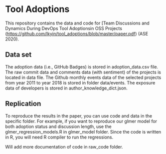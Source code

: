# Tool Adoptions
This repository contains the data and code for [Team Discussions and Dynamics During DevOps Tool Adoptionsin OSS Projects (https://github.com/lkyin/tool_adoptions/blob/master/paper.pdf) (ASE 2020).

## Data set
The adoption data (i.e., GitHub Badges) is stored in adoption_data.csv file.
The raw commit data and comments data (with sentiment) of the projects is located in data file.
The Github monthly events data of the selected projects from year 2011 to year 2018 is stored in folder data/events.
The exposure data of developers is stored in author_knowledge_dict.json.

## Replication
To reproduce the results in the paper, you can use code and data in the specific folder.
For example, if you want to reproduce our glmer model for both adoption status and discussion length, use the glmer_regression_models.R in glmer_model folder.
Since the code is written in R, you will need R compiler to run the regressions.

Will add more documentation of code in raw_code folder.



